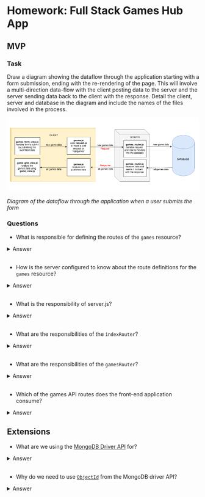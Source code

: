 # Homework: Full Stack Games Hub App

## MVP

### Task

Draw a diagram showing the dataflow through the application starting with a form submission, ending with the re-rendering of the page. This will involve a multi-direction data-flow with the client posting data to the server and the server sending data back to the client with the response. Detail the client, server and database in the diagram and include the names of the files involved in the process.

![Images or digram](images/full_stack_post_dataflow.png)

*Diagram of the dataflow through the application when a user submits the form*

### Questions

- What is responsible for defining the routes of the `games` resource?

<details>
<summary>Answer</summary>

`gamesRouter`

</details>
<br>

- How is the server configured to know about the route definitions for the `games` resource?

<details>
<summary>Answer</summary>

The server uses an `indexRouter` and the `indexRouter` uses the `gamesRouter`, where the routes are defined.

</details>
<br>

- What is the responsibility of server.js?

<details>
<summary>Answer</summary>

server.js is responsible for the configuration of the server by:

- using bodyparser, which enables the server to access the body from requests
- serving static files (the client's `public` directory) to the browser
- delegating routing to routers
- listening for requests being made on on a specific port

</details>
<br>

- What are the responsibilities of the `indexRouter`?

<details>
<summary>Answer</summary>

`indexRouter` is responsible for:

- connecting to the `games_hub` database using the MongoDB driver API
- accessing the `games` collection from the database and pass it to `indexRouter`
- requiring `gamesRouter` and use it on the path `/api/games`

</details>
<br>

- What are the responsibilities of the `gamesRouter`?

<details>
<summary>Answer</summary>

`gamesRouter` is responsible for defining the routes for the `games` resource and inserting and retrieving data on each route where appropriate.

</details>
<br>

- Which of the games API routes does the front-end application consume?

<details>
<summary>Answer</summary>

- index (GET)
- new (POST)
- destroy (DELETE)

</details>


## Extensions

- What are we using the [MongoDB Driver API](http://mongodb.github.io/node-mongodb-native/) for?

<details>
<summary>Answer</summary>

The MongoDB Driver is an an API that enables us interact with the MongoDB database from inside our JavaScript application.

</details>
<br>

- Why do we need to use [`ObjectId`](https://mongodb.github.io/node-mongodb-native/api-bson-generated/objectid.html) from the MongoDB driver API?

<details>
<summary>Answer</summary>

When the front-end makes a request regarding a specific game (SHOW, UPDATE, DELETE), the server access the ID of the particular game from the params object. This is always a string. To query the database for an object of a particular ID, if we ask it for the object with the ID of string type, it will never find a match. It needs us to make the query with an instance of `ObjectId`. We create the instance of `ObjectId` by passing in the ID as a string, for example, `ObjectId("5af17fe430e043c3e62149b8")`.

</details>
